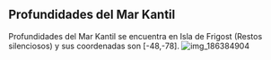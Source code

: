 ## Profundidades del Mar Kantil
Profundidades del Mar Kantil se encuentra en Isla de Frigost (Restos silenciosos) y sus coordenadas son [-48,-78].
![img_186384904](https://media.discordapp.net/attachments/1115311447145193482/1115342507073622197/186384904.jpg)